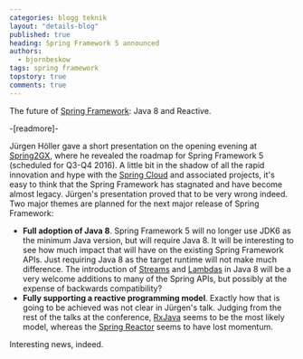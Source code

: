 ```yaml
---
categories: blogg teknik
layout: "details-blog"
published: true
heading: Spring Framework 5 announced
authors: 
  - bjornbeskow
tags: spring framework
topstory: true
comments: true
---
```




The future of [Spring Framework](http://projects.spring.io/spring-framework/): Java 8 and Reactive.

-[readmore]-

Jürgen Höller gave a short presentation on the opening evening at [Spring2GX](https://2015.event.springone2gx.com), where he revealed the roadmap for Spring Framework 5 (scheduled for Q3-Q4 2016).
A little bit in the shadow of all the rapid innovation and hype with the [Spring Cloud](http://projects.spring.io/spring-cloud/) and associated projects, it's easy to think that the Spring Framework has stagnated and have become almost legacy. Jürgen's presentation  proved that to be very wrong indeed. Two major themes are planned for the next major release of Spring Framework:
* **Full adoption of Java 8**. Spring Framework 5 will no longer use JDK6 as the minimum Java version, but will require Java 8. It will be interesting to see how much impact that will have on the existing Spring Framework APIs. Just requiring Java 8 as the target runtime will not make much difference. The introduction of [Streams](https://docs.oracle.com/javase/8/docs/api/java/util/stream/package-summary.html) and [Lambdas](https://docs.oracle.com/javase/tutorial/java/javaOO/lambdaexpressions.html) in Java 8 will be a very welcome additions to many of the Spring APIs, but possibly at the expense of backwards compatibility?
* **Fully supporting a reactive programming model**. Exactly how that is going to be achieved was not clear in Jürgen's talk. Judging from the rest of the talks at the conference, [RxJava](https://github.com/ReactiveX/RxJava) seems to be the most likely model, whereas the [Spring Reactor](https://spring.io/blog/2013/05/13/reactor-a-foundation-for-asynchronous-applications-on-the-jvm) seems to have lost momentum.

Interesting news, indeed.
